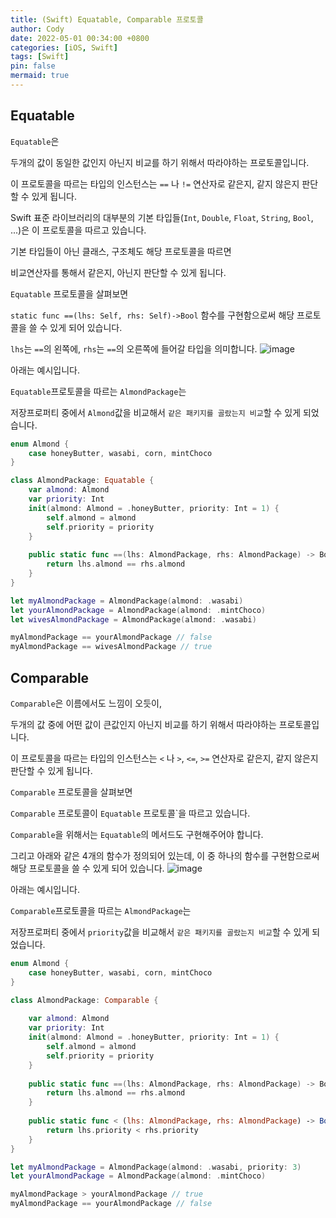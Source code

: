```yaml
---
title: (Swift) Equatable, Comparable 프로토콜
author: Cody
date: 2022-05-01 00:34:00 +0800
categories: [iOS, Swift]
tags: [Swift]
pin: false
mermaid: true
---
```


## Equatable
`Equatable`은

두개의 값이 동일한 값인지 아닌지 비교를 하기 위해서 따라야하는 프로토콜입니다.

이 프로토콜을 따르는 타입의 인스턴스는 `==` 나 `!=` 연산자로 같은지, 같지 않은지 판단할 수 있게 됩니다.

Swift 표준 라이브러리의 대부분의 기본 타입들(`Int`, `Double`, `Float`, `String`, `Bool`, ...)은 이 프로토콜을 따르고 있습니다.

기본 타입들이 아닌 클래스, 구조체도 해당 프로토콜을 따르면

비교연산자를 통해서 같은지, 아닌지 판단할 수 있게 됩니다.

`Equatable` 프로토콜을 살펴보면

`static func ==(lhs: Self, rhs: Self)->Bool` 함수를 구현함으로써 해당 프로토콜을 쓸 수 있게 되어 있습니다.

`lhs`는 `==`의 왼쪽에, `rhs`는 `==`의 오른쪽에 들어갈 타입을 의미합니다.
![image](https://github.com/swiftycody/swiftycody.github.io/assets/9062513/ab1bb298-f0b3-4b69-81f1-ae04ed552831)

아래는 예시입니다.

`Equatable`프로토콜을 따르는 `AlmondPackage`는

저장프로퍼티 중에서 `Almond`값을 비교해서 `같은 패키지를 골랐는지 비교`할 수 있게 되었습니다.

```swift
enum Almond {
    case honeyButter, wasabi, corn, mintChoco
}

class AlmondPackage: Equatable {
    var almond: Almond
    var priority: Int
    init(almond: Almond = .honeyButter, priority: Int = 1) {
        self.almond = almond
        self.priority = priority
    }
    
    public static func ==(lhs: AlmondPackage, rhs: AlmondPackage) -> Bool {
        return lhs.almond == rhs.almond
    }
}

let myAlmondPackage = AlmondPackage(almond: .wasabi)
let yourAlmondPackage = AlmondPackage(almond: .mintChoco)
let wivesAlmondPackage = AlmondPackage(almond: .wasabi)

myAlmondPackage == yourAlmondPackage // false
myAlmondPackage == wivesAlmondPackage // true
```

## Comparable

`Comparable`은 이름에서도 느낌이 오듯이,

두개의 값 중에 어떤 값이 큰값인지 아닌지 비교를 하기 위해서 따라야하는 프로토콜입니다.

이 프로토콜을 따르는 타입의 인스턴스는 `<` 나 `>`, `<=`, `>=` 연산자로 같은지, 같지 않은지 판단할 수 있게 됩니다.

`Comparable` 프로토콜을 살펴보면

`Comparable` 프로토콜이 `Equatable` 프로토콜`을 따르고 있습니다.

`Comparable`을 위해서는 `Equatable`의 메서드도 구현해주어야 합니다.

그리고 아래와 같은 4개의 함수가 정의되어 있는데, 이 중 하나의 함수를 구현함으로써 해당 프로토콜을 쓸 수 있게 되어 있습니다.
![image](https://github.com/swiftycody/swiftycody.github.io/assets/9062513/9888c30a-6817-4c51-9e0b-6feae8a00913)

아래는 예시입니다.

`Comparable`프로토콜을 따르는 `AlmondPackage`는

저장프로퍼티 중에서 `priority`값을 비교해서 `같은 패키지를 골랐는지 비교`할 수 있게 되었습니다.

```swift
enum Almond {
    case honeyButter, wasabi, corn, mintChoco
}

class AlmondPackage: Comparable {
    
    var almond: Almond
    var priority: Int
    init(almond: Almond = .honeyButter, priority: Int = 1) {
        self.almond = almond
        self.priority = priority
    }
    
    public static func ==(lhs: AlmondPackage, rhs: AlmondPackage) -> Bool {
        return lhs.almond == rhs.almond
    }
    
    public static func < (lhs: AlmondPackage, rhs: AlmondPackage) -> Bool {
        return lhs.priority < rhs.priority
    }
}

let myAlmondPackage = AlmondPackage(almond: .wasabi, priority: 3)
let yourAlmondPackage = AlmondPackage(almond: .mintChoco)

myAlmondPackage > yourAlmondPackage // true
myAlmondPackage == yourAlmondPackage // false
```